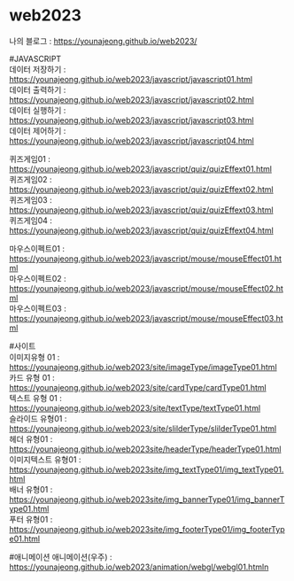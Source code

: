 # web2023   

나의 블로그 : https://younajeong.github.io/web2023/   

#JAVASCRIPT   
데이터 저장하기 : https://younajeong.github.io/web2023/javascript/javascript01.html   
데이터 출력하기 : https://younajeong.github.io/web2023/javascript/javascript02.html   
데이터 실행하기 : https://younajeong.github.io/web2023/javascript/javascript03.html   
데이터 제어하기 : https://younajeong.github.io/web2023/javascript/javascript04.html

퀴즈게임01 : https://younajeong.github.io/web2023/javascript/quiz/quizEffext01.html  
퀴즈게임02 : https://younajeong.github.io/web2023/javascript/quiz/quizEffext02.html   
퀴즈게임03 : https://younajeong.github.io/web2023/javascript/quiz/quizEffext03.html     
퀴즈게임04 : https://younajeong.github.io/web2023/javascript/quiz/quizEffext04.html 

마우스이펙트01 : https://younajeong.github.io/web2023/javascript/mouse/mouseEffect01.html   
마우스이펙트02 : https://younajeong.github.io/web2023/javascript/mouse/mouseEffect02.html     
마우스이펙트03 : https://younajeong.github.io/web2023/javascript/mouse/mouseEffect03.html

#사이트   
이미지유형 01 : https://younajeong.github.io/web2023/site/imageType/imageType01.html   
카드 유형 01 : https://younajeong.github.io/web2023/site/cardType/cardType01.html   
텍스트 유형 01 : https://younajeong.github.io/web2023/site/textType/textType01.html   
슬라이드 유형01 : https://younajeong.github.io/web2023/site/slilderType/slilderType01.html      
헤더 유형01 : https://younajeong.github.io/web2023site/headerType/headerType01.html   
이미지텍스트 유형01 : https://younajeong.github.io/web2023site/img_textType01/img_textType01.html   
배너 유형01 : https://younajeong.github.io/web2023site/img_bannerType01/img_bannerType01.html   
푸터 유형01 : https://younajeong.github.io/web2023site/img_footerType01/img_footerType01.html

#애니메이션
애니메이션(우주) : https://younajeong.github.io/web2023/animation/webgl/webgl01.htmln
